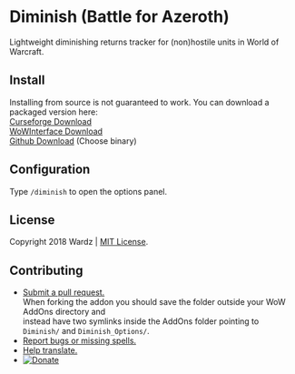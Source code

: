 # Diminish (Battle for Azeroth)
Lightweight diminishing returns tracker for (non)hostile units in World of Warcraft.

## Install
Installing from source is not guaranteed to work. You can download a packaged version here:  
[Curseforge Download](https://www.curseforge.com/wow/addons/diminish)  
[WoWInterface Download](https://www.wowinterface.com/downloads/info23628-DiminishDRTracker.html)  
[Github Download](https://github.com/wardz/Diminish/releases) (Choose binary)  

## Configuration
Type ```/diminish``` to open the options panel.

## License
Copyright 2018 Wardz | [MIT License](https://opensource.org/licenses/mit-license.php).

## Contributing
- [Submit a pull request.](https://gist.github.com/Chaser324/ce0505fbed06b947d962)  
    When forking the addon you should save the folder outside your WoW AddOns directory and  
    instead have two symlinks inside the AddOns folder pointing to
    ```Diminish/``` and ```Diminish_Options/```.
- [Report bugs or missing spells.](https://wow.curseforge.com/projects/diminish/issues)
- [Help translate.](https://wow.curseforge.com/projects/diminish/localization)
- [![Donate](https://www.paypalobjects.com/en_GB/i/btn/btn_donate_SM.gif)]((https://www.paypal.com/cgi-bin/webscr?cmd=_s-xclick&hosted_button_id=G6PATC82FGWHQ))
